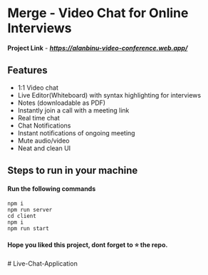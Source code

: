 
# Merge - Video Chat for Online Interviews

**Project Link** - ***https://alanbinu-video-conference.web.app/***

## Features

- 1:1 Video chat
- Live Editor(Whiteboard) with syntax highlighting for interviews
- Notes (downloadable as PDF) 
- Instantly join a call with a meeting link
- Real time chat
- Chat Notifications
- Instant notifications of ongoing meeting
- Mute audio/video
- Neat and clean UI

## Steps to run in your machine

#### Run the following commands
```
npm i
npm run server
cd client
npm i
npm run start
```




#### Hope you liked this project, dont forget to ⭐ the repo.
#   L i v e - C h a t - A p p l i c a t i o n  
 